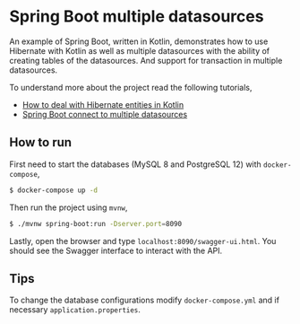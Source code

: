 # Spring Boot multiple datasources

An example of Spring Boot, written in Kotlin, demonstrates how to use Hibernate with Kotlin as well as multiple datasources with the ability of creating tables of the datasources. And support for transaction in multiple datasources.

To understand more about the project read the following tutorials,

- [How to deal with Hibernate entities in Kotlin](https://blog.madadipouya.com/2019/09/30/how-to-deal-with-hibernate-entities-in-kotlin/)
- [Spring Boot connect to multiple datasources](https://blog.madadipouya.com/2019/10/05/spring-boot-connect-to-multiple-datasources/)


## How to run

First need to start the databases (MySQL 8 and PostgreSQL 12) with `docker-compose`,

```bash
$ docker-compose up -d
```

Then run the project using `mvnw`,

```bash
$ ./mvnw spring-boot:run -Dserver.port=8090 
```

Lastly, open the browser and type `localhost:8090/swagger-ui.html`. 
You should see the Swagger interface to interact with the API.

## Tips

To change the database configurations modify `docker-compose.yml` and if necessary `application.properties`.  

